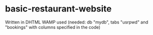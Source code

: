 # basic-restaurant-website

Written in DHTML
WAMP used (needed: db "mydb", tabs "usrpwd" and "bookings" with columns specified in the code)
